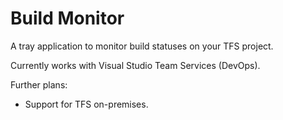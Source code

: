 # Build Monitor

A tray application to monitor build statuses on your TFS project.

Currently works with Visual Studio Team Services (DevOps).  

Further plans:

- Support for TFS on-premises.
